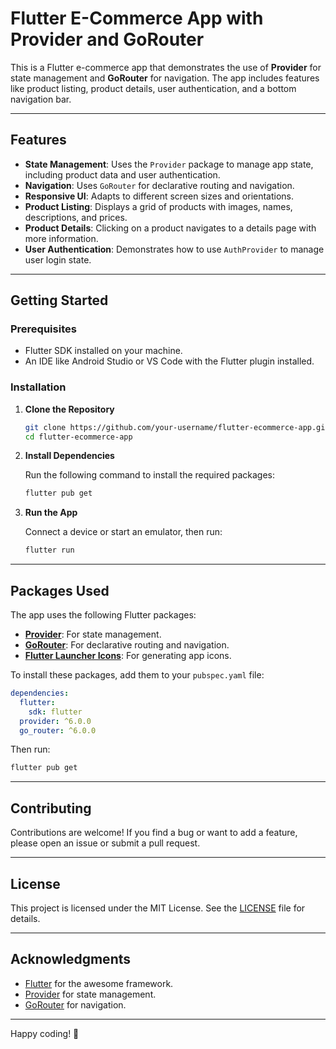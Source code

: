 # Flutter E-Commerce App with Provider and GoRouter

This is a Flutter e-commerce app that demonstrates the use of **Provider** for state management and **GoRouter** for navigation. The app includes features like product listing, product details, user authentication, and a bottom navigation bar.

---

## Features

- **State Management**: Uses the `Provider` package to manage app state, including product data and user authentication.
- **Navigation**: Uses `GoRouter` for declarative routing and navigation.
- **Responsive UI**: Adapts to different screen sizes and orientations.
- **Product Listing**: Displays a grid of products with images, names, descriptions, and prices.
- **Product Details**: Clicking on a product navigates to a details page with more information.
- **User Authentication**: Demonstrates how to use `AuthProvider` to manage user login state.

---


## Getting Started

### Prerequisites

- Flutter SDK installed on your machine.
- An IDE like Android Studio or VS Code with the Flutter plugin installed.

### Installation

1. **Clone the Repository**

   ```bash
   git clone https://github.com/your-username/flutter-ecommerce-app.git
   cd flutter-ecommerce-app
   ```

2. **Install Dependencies**

   Run the following command to install the required packages:

   ```bash
   flutter pub get
   ```

3. **Run the App**

   Connect a device or start an emulator, then run:

   ```bash
   flutter run
   ```

---

## Packages Used

The app uses the following Flutter packages:

- **[Provider](https://pub.dev/packages/provider)**: For state management.
- **[GoRouter](https://pub.dev/packages/go_router)**: For declarative routing and navigation.
- **[Flutter Launcher Icons](https://pub.dev/packages/flutter_launcher_icons)**: For generating app icons.

To install these packages, add them to your `pubspec.yaml` file:

```yaml
dependencies:
  flutter:
    sdk: flutter
  provider: ^6.0.0
  go_router: ^6.0.0
```

Then run:

```bash
flutter pub get
```

---




## Contributing

Contributions are welcome! If you find a bug or want to add a feature, please open an issue or submit a pull request.

---

## License

This project is licensed under the MIT License. See the [LICENSE](LICENSE) file for details.

---

## Acknowledgments

- [Flutter](https://flutter.dev) for the awesome framework.
- [Provider](https://pub.dev/packages/provider) for state management.
- [GoRouter](https://pub.dev/packages/go_router) for navigation.

---

Happy coding! 🚀
